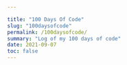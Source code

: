 ```yaml
---

title: "100 Days Of Code"
slug: "100daysofcode"
permalink: /100daysofcode/
summary: "Log of my 100 days of code"
date: 2021-09-07
toc: false
---
```

